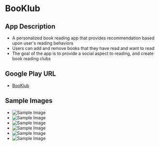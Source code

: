 # BooKlub

## App Description
* A personalized book reading app that provides recommendation based upon user's reading behaviors
* Users can add and remove books that they have read and want to read
* The goal of the app is to provide a social aspect to reading, and create book reading clubs

## Google Play URL
* [BooKlub](https://play.google.com/store/apps/details?id=com.shehryarmalik.booklub&hl=en)

## Sample Images
* ![Sample Image](https://github.com/smalik02/BookClub/blob/master/ScreenShots/Screen%20Shot%202017-12-17%20at%207.50.08%20PM.png)
* ![Sample Image](https://github.com/smalik02/BookClub/blob/master/ScreenShots/Screen%20Shot%202017-12-17%20at%207.50.55%20PM.png)
* ![Sample Image](https://github.com/smalik02/BookClub/blob/master/ScreenShots/Screen%20Shot%202017-12-17%20at%207.51.09%20PM.png)
* ![Sample Image](https://github.com/smalik02/BookClub/blob/master/ScreenShots/Screen%20Shot%202017-12-17%20at%207.51.17%20PM.png)
* ![Sample Image](https://github.com/smalik02/BookClub/blob/master/ScreenShots/Screen%20Shot%202017-12-17%20at%207.51.41%20PM.png)
* ![Sample Image](https://github.com/smalik02/BookClub/blob/master/ScreenShots/Screen%20Shot%202017-12-17%20at%207.51.53%20PM.png)
